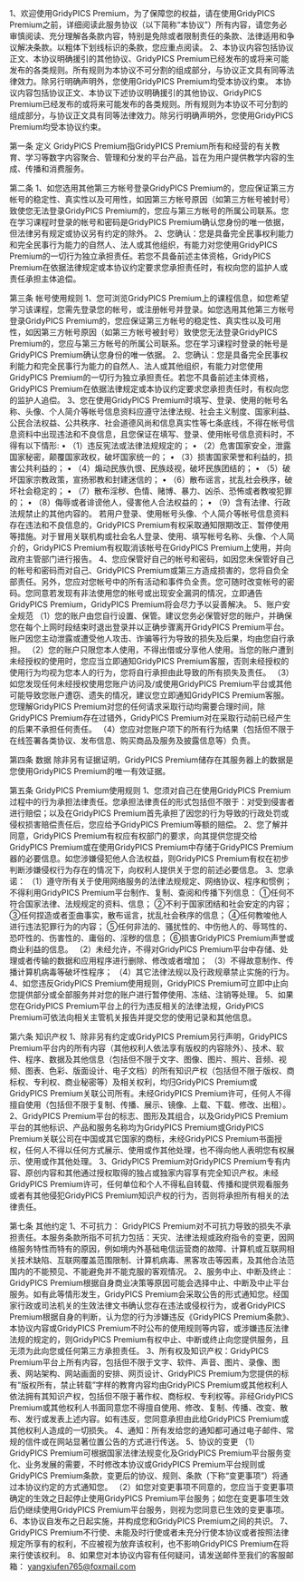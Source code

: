 1、欢迎使用GridyPICS Premium，为了保障您的权益，请在使用GridyPICS Premium之前，详细阅读此服务协议（以下简称“本协议”）所有内容，请您务必审慎阅读、充分理解各条款内容，特别是免除或者限制责任的条款、法律适用和争议解决条款。以粗体下划线标识的条款，您应重点阅读。
2、本协议内容包括协议正文、本协议明确援引的其他协议、GridyPICS Premium已经发布的或将来可能发布的各类规则。所有规则为本协议不可分割的组成部分，与协议正文具有同等法律效力。除另行明确声明外，您使用GridyPICS Premium均受本协议约束。
本协议内容包括协议正文、本协议下述协议明确援引的其他协议、GridyPICS Premium已经发布的或将来可能发布的各类规则。所有规则为本协议不可分割的组成部分，与协议正文具有同等法律效力。除另行明确声明外，您使用GridyPICS Premium均受本协议约束。


第一条 定义
GridyPICS Premium指GridyPICS Premium所有和经营的有关教育、学习等数字内容聚合、管理和分发的平台产品，旨在为用户提供教学内容的生成、传播和消费服务。

第二条 1、如您选用其他第三方帐号登录GridyPICS Premium的，您应保证第三方帐号的稳定性、真实性以及可用性，如因第三方帐号原因（如第三方帐号被封号）致使您无法登录GridyPICS Premium的，您应与第三方帐号的所属公司联系。您在学习课程时登录的帐号和密码是GridyPICS Premium确认您身份的唯一依据，但法律另有规定或协议另有约定的除外。
2、您确认：您是具备完全民事权利能力和完全民事行为能力的自然人、法人或其他组织，有能力对您使用GridyPICS Premium的一切行为独立承担责任。若您不具备前述主体资格，GridyPICS Premium在依据法律规定或本协议约定要求您承担责任时，有权向您的监护人或责任承担主体追偿。

第三条 帐号使用规则
1、您可浏览GridyPICS Premium上的课程信息，如您希望学习该课程，您需先登录您的帐号，或注册帐号并登录。如您选用其他第三方帐号登录GridyPICS Premium的，您应保证第三方帐号的稳定性、真实性以及可用性，如因第三方帐号原因（如第三方帐号被封号）致使您无法登录GridyPICS Premium的，您应与第三方帐号的所属公司联系。您在学习课程时登录的帐号是GridyPICS Premium确认您身份的唯一依据。
2、您确认：您是具备完全民事权利能力和完全民事行为能力的自然人、法人或其他组织，有能力对您使用GridyPICS Premium的一切行为独立承担责任。若您不具备前述主体资格，GridyPICS Premium在依据法律规定或本协议约定要求您承担责任时，有权向您的监护人追偿。
3、您在使用GridyPICS Premium时填写、登录、使用的帐号名称、头像、个人简介等帐号信息资料应遵守法律法规、社会主义制度、国家利益、公民合法权益、公共秩序、社会道德风尚和信息真实性等七条底线，不得在帐号信息资料中出现违法和不良信息，且您保证在填写、登录、使用帐号信息资料时，不得有以下情形:
• （1）违反宪法或法律法规规定的；
• （2）危害国家安全，泄露国家秘密，颠覆国家政权，破坏国家统一的；
• （3）损害国家荣誉和利益的，损害公共利益的；
• （4）煽动民族仇恨、民族歧视，破坏民族团结的；
• （5）破坏国家宗教政策，宣扬邪教和封建迷信的；
• （6）散布谣言，扰乱社会秩序，破坏社会稳定的；
• （7）散布淫秽、色情、赌博、暴力、凶杀、恐怖或者教唆犯罪的；
• （8）侮辱或者诽谤他人，侵害他人合法权益的；
• （9）含有法律、行政法规禁止的其他内容的。
若用户登录、使用帐号头像、个人简介等帐号信息资料存在违法和不良信息的，GridyPICS Premium有权采取通知限期改正、暂停使用等措施。对于冒用关联机构或社会名人登录、使用、填写帐号名称、头像、个人简介的，GridyPICS Premium有权取消该帐号在GridyPICS Premium上使用，并向政府主管部门进行报告。
4、您应保管好自己的帐号和密码，如因您未保管好自己的帐号和密码而对自己、GridyPICS Premium或第三方造成损害的，您将自负全部责任。另外，您应对您帐号中的所有活动和事件负全责。您可随时改变帐号的密码。您同意若发现有非法使用您的帐号或出现安全漏洞的情况，立即通告GridyPICS Premium，GridyPICS Premium将会尽力予以妥善解决。
5、账户安全规范
（1）您的账户由您自行设置、保管。建议您务必保管好您的账户，并确保您在每个上网时段结束时退出登录并以正确步骤离开GridyPICS Premium平台。账户因您主动泄露或遭受他人攻击、诈骗等行为导致的损失及后果，均由您自行承担。
（2）您的账户只限您本人使用，不得出借或分享他人使用。当您的账户遭到未经授权的使用时，您应当立即通知GridyPICS Premium客服，否则未经授权的使用行为均视为您本人的行为，您将自行承担由此导致的所有损失及责任。
（3）如您发现任何未经授权使用您账户访问及/或使用GridyPICS Premium平台或其他可能导致您账户遭窃、遗失的情况，建议您立即通知GridyPICS Premium客服。您理解GridyPICS Premium对您的任何请求采取行动均需要合理时间，除GridyPICS Premium存在过错外，GridyPICS Premium对在采取行动前已经产生的后果不承担任何责任。
（4）您应对您账户项下的所有行为结果（包括但不限于在线签署各类协议、发布信息、购买商品及服务及披露信息等）负责。

第四条 数据
除非另有证据证明，GridyPICS Premium储存在其服务器上的数据是您使用GridyPICS Premium的唯一有效证据。

第五条 GridyPICS Premium使用规则
1、您须对自己在使用GridyPICS Premium过程中的行为承担法律责任。您承担法律责任的形式包括但不限于：对受到侵害者进行赔偿；以及在GridyPICS Premium首先承担了因您的行为导致的行政处罚或侵权损害赔偿责任后，您应给予GridyPICS Premium等额的赔偿。
2、您了解并同意，GridyPICS Premium有权应有权部门的要求，向其提供您提交给GridyPICS Premium或在使用GridyPICS Premium中存储于GridyPICS Premium器的必要信息。如您涉嫌侵犯他人合法权益，则GridyPICS Premium有权在初步判断涉嫌侵权行为存在的情况下，向权利人提供关于您的前述必要信息。
3、您承诺：
（1）遵守所有关于使用网络服务的法律法规规定、网络协议、程序和惯例；不得利用GridyPICS Premium平台制作、复制、查阅和传播下列信息：
①任何不符合国家法律、法规规定的资料、信息；
②不利于国家团结和社会安定的内容；
③任何捏造或者歪曲事实，散布谣言，扰乱社会秩序的信息；
④任何教唆他人进行违法犯罪行为的内容；
⑤任何非法的、骚扰性的、中伤他人的、辱骂性的、恐吓性的、伤害性的、庸俗的、淫秽的信息；
⑥损害GridyPICS Premium声誉或商业利益的信息。
（2）未经允许，不得对GridyPICS Premium平台中存储、处理或者传输的数据和应用程序进行删除、修改或者增加；
（3）不得故意制作、传播计算机病毒等破坏性程序；
（4）其它法律法规以及行政规章禁止实施的行为。
4、如您违反GridyPICS Premium使用规则，GridyPICS Premium可立即中止向您提供部分或全部服务并对您的账户进行暂停使用、冻结、注销等处理。
5、如果您在GridyPICS Premium平台上的行为违反相关的法律法规，GridyPICS Premium可依法向相关主管机关报告并提交您的使用记录和其他信息。

第六条 知识产权
1、除非另有约定或GridyPICS Premium另行声明，GridyPICS Premium平台内的所有内容（其他权利人依法享有版权的内容除外）、技术、软件、程序、数据及其他信息（包括但不限于文字、图像、图片、照片、音频、视频、图表、色彩、版面设计、电子文档）的所有知识产权（包括但不限于版权、商标权、专利权、商业秘密等）及相关权利，均归GridyPICS Premium或GridyPICS Premium关联公司所有。未经GridyPICS Premium许可，任何人不得擅自使用（包括但不限于复制、传播、展示、镜像、上载、下载、修改、出租）。
2、GridyPICS Premium平台的标志、图形及其组合，以及GridyPICS Premium平台的其他标识、产品和服务名称均为GridyPICS Premium或GridyPICS Premium关联公司在中国或其它国家的商标，未经GridyPICS Premium书面授权，任何人不得以任何方式展示、使用或作其他处理，也不得向他人表明您有权展示、使用或作其他处理。
3、GridyPICS Premium对GridyPICS Premium专有内容、原创内容和其他通过授权取得的独占或独家内容享有完全知识产权。未经GridyPICS Premium许可，任何单位和个人不得私自转载、传播和提供观看服务或者有其他侵犯GridyPICS Premium知识产权的行为，否则将承担所有相关的法律责任。

第七条 其他约定
1、不可抗力：
GridyPICS Premium对不可抗力导致的损失不承担责任。本服务条款所指不可抗力包括：天灾、法律法规或政府指令的变更，因网络服务特性而特有的原因，例如境内外基础电信运营商的故障、计算机或互联网相关技术缺陷、互联网覆盖范围限制、计算机病毒、黑客攻击等因素，及其他合法范围内的不能预见、不能避免并不能克服的客观情况。
2、服务中止、中断及终止：GridyPICS Premium根据自身商业决策等原因可能会选择中止、中断及中止平台服务。如有此等情形发生，GridyPICS Premium会采取公告的形式通知您。经国家行政或司法机关的生效法律文书确认您存在违法或侵权行为，或者GridyPICS Premium根据自身的判断，认为您的行为涉嫌违反《GridyPICS Premium条款》、本协议内容或GridyPICS Premium不时公布的使用规则等内容，或涉嫌违反法律法规的规定的，则GridyPICS Premium有权中止、中断或终止向您提供服务，且无须为此向您或任何第三方承担责任。
3、所有权及知识产权：GridyPICS Premium平台上所有内容，包括但不限于文字、软件、声音、图片、录像、图表、网站架构、网站画面的安排、网页设计、GridyPICS Premium为您提供的标有“版权所有，禁止转载”字样的教育内容均由GridyPICS Premium或其他权利人依法拥有其知识产权，包括但不限于著作权、商标权、专利权等。非经GridyPICS Premium或其他权利人书面同意您不得擅自使用、修改、复制、传播、改变、散布、发行或发表上述内容。如有违反，您同意承担由此给GridyPICS Premium或其他权利人造成的一切损失。
4、通知：所有发给您的通知都可通过电子邮件、常规的信件或在网站显著位置公告的方式进行传送。
5、协议的变更 （1）GridyPICS Premium可根据国家法律法规变化及GridyPICS Premium平台服务变化、业务发展的需要，不时修改本协议或GridyPICS Premium平台规则或GridyPICS Premium条款，变更后的协议、规则、条款（下称“变更事项”）将通过本协议约定的方式通知您。
（2）如您对变更事项不同意的，您应当于变更事项确定的生效之日起停止使用GridyPICS Premium平台服务；如您在变更事项生效后仍继续使用GridyPICS Premium平台服务，则视为您同意已生效的变更事项。
6、本协议自发布之日起实施，并构成您和GridyPICS Premium之间的共识。
7、GridyPICS Premium不行使、未能及时行使或者未充分行使本协议或者按照法律规定所享有的权利，不应被视为放弃该权利，也不影响GridyPICS Premium在将来行使该权利。
8、如果您对本协议内容有任何疑问，请发送邮件至我们的客服邮箱： yangxiufen765@foxmail.com
